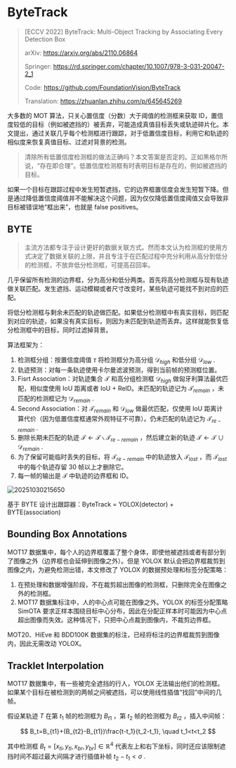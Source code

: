 # ByteTrack

> [ECCV 2022] ByteTrack: Multi-Object Tracking by Associating Every Detection Box
>
> arXiv: <https://arxiv.org/abs/2110.06864>
>
> Springer: <https://rd.springer.com/chapter/10.1007/978-3-031-20047-2_1>
>
> Code: <https://github.com/FoundationVision/ByteTrack>
>
> Translation: <https://zhuanlan.zhihu.com/p/645645269>

大多数的 MOT 算法，只关心置信度（分数）大于阈值的检测框来获取 ID，置信度较低的目标（例如被遮挡的）被丢弃，可能造成真值目标丢失或轨迹碎片化。本文提出，通过关联几乎每个检测框进行跟踪，对于低置信度目标，利用它和轨迹的相似度来恢复真值目标、过滤对背景的检测。

> 清除所有低置信度检测框的做法正确吗？本文答案是否定的。正如黑格尔所说，“存在即合理”。低置信度检测框有时表明目标是存在的，例如被遮挡的目标。

如果一个目标在跟踪过程中发生短暂遮挡，它的边界框置信度会发生短暂下降。但是通过降低置信度阈值并不能解决这个问题，因为仅仅降低置信度阈值又会导致非目标被错误地“框出来”，也就是 false positives。

## BYTE

> 主流方法都专注于设计更好的数据关联方式。然而本文认为检测框的使用方式决定了数据关联的上限，并且专注于在匹配过程中充分利用从高分到低分的检测框，不放弃低分检测框，可提高召回率。

几乎保留所有检测的边界框，分为高分和低分两类。首先将高分检测框与现有轨迹做关联匹配。发生遮挡、运动模糊或者尺寸改变时，某些轨迹可能找不到对应的匹配。

将低分检测框与剩余未匹配的轨迹做匹配。如果低分检测框中有真实目标，则匹配到对应的轨迹，如果没有真实目标，则因为未匹配到轨迹而丢弃。这样就能恢复低分检测框中的目标，同时过滤掉背景。

算法框架为：

1. 检测框分组：按置信度阈值 $\tau$ 将检测框分为高分组 $\mathcal{D}_{high}$ 和低分组 $\mathcal{D}_{low}$ .
2. 轨迹预测：对每一条轨迹使用卡尔曼滤波预测，得到当前帧的预测框位置。
3. Fisrt Association：对轨迹集合 $\mathcal{T}$ 和高分组检测框 $\mathcal{D}_{high}$ 做匈牙利算法最优匹配，相似度使用 IoU 距离或者 IoU + ReID。未匹配的轨迹记为 $\mathcal{T}_{remain}$ ，未匹配的检测框记为 $\mathcal{D}_{remain}$ .
4. Second Association：对 $\mathcal{T}_{remain}$ 和 $\mathcal{D}_{low}$ 做最优匹配，仅使用 IoU 距离计算代价（因为低置信度框通常外观特征不可靠）。仍未匹配的轨迹记为 $\mathcal{T}_{re-remain}$ .
5. 删除长期未匹配的轨迹 $\mathcal{T}\gets \mathcal{T}\backslash\mathcal{T}_{re-remain}$ ，然后建立新的轨迹 $\mathcal{T}\gets \mathcal{T}\cup \mathcal{D}_{remain}$ .
6. 为了保留可能临时丢失的目标，将 $\mathcal{T}_{re-remain}$ 中的轨迹放入 $\mathcal{T}_{lost}$ ，而 $\mathcal{T}_{lost}$ 中的每个轨迹存留 30 帧以上才删除它。
7. 每一帧的输出是 $\mathcal{T}$ 中轨迹的边界框和 ID。

![20251030215650](https://cdn.jsdelivr.net/gh/DerrickMarcus/picgo-image/images/20251030215650.png)

基于 BYTE 设计出跟踪器：ByteTrack = YOLOX(detector) + BYTE(association)

## Bounding Box Annotations

MOT17 数据集中，每个人的边界框覆盖了整个身体，即使他被遮挡或者有部分到了图像之外（边界框也会延伸到图像之外）。但是 YOLOX 默认会把边界框裁剪到图像之内，为避免检测出错，本文修改了 YOLOX 的数据预处理和标签分配策略：

1. 在预处理和数据增强阶段，不在裁剪超出图像的检测框，只删除完全在图像之外的检测框。
2. MOT17 数据集标注中，人的中心点可能在图像之外。YOLOX 的标签分配策略 SimOTA 要求正样本围绕目标中心分布，因此在分配正样本时可能因为中心点超出图像而失效。这种情况下，只把中心点裁到图像内，不裁剪边界框。

MOT20、HiEve 和 BDD100K 数据集的标注，已经将标注的边界框裁剪到图像内，因此无需改动 YOLOX。

## Tracklet Interpolation

MOT17 数据集中，有一些被完全遮挡的行人，YOLOX 无法输出他们的检测框。如果某个目标在被检测到的两帧之间被遮挡，可以使用线性插值“找回”中间的几帧。

假设某轨迹 $T$ 在第 $t_1$ 帧的检测框为 $B_{t1}$ ，第 $t_2$ 帧的检测框为 $B_{t2}$ ，插入中间帧：

$$
B_t=B_{t1}+(B_{t2}-B_{t1})\frac{t-t_1}{t_2-t_1}, \quad t_1<t<t_2
$$

其中检测框 $B_t=[x_{tl},y_{tl},x_{br},y_{br}]\in\mathbb{R}^4$ 代表左上和右下坐标，同时还应该限制遮挡时间不超过最大间隔才进行插值补帧 $t_2-t_1<\sigma$ .
